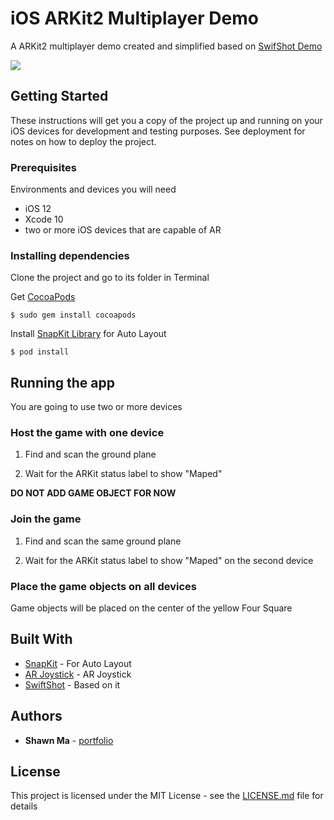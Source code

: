 # iOS ARKit2 Multiplayer Demo

A ARKit2 multiplayer demo created and simplified based on [SwifShot Demo](https://developer.apple.com/documentation/arkit/swiftshot_creating_a_game_for_augmented_reality) 

![](AR_multiuser.gif)

## Getting Started

These instructions will get you a copy of the project up and running on your iOS devices for development and testing purposes. See deployment for notes on how to deploy the project.

### Prerequisites

Environments and devices you will need

*  iOS 12
*  Xcode 10
*  two or more iOS devices that are capable of AR

### Installing dependencies

Clone the project and go to its folder in Terminal

Get [CocoaPods](https://guides.cocoapods.org/using/getting-started.html)

```
$ sudo gem install cocoapods
```

Install [SnapKit Library](http://snapkit.io) for Auto Layout 

```
$ pod install
```

## Running the app

You are going to use two or more devices

### Host the game with one device

1. Find and scan the ground plane

2. Wait for the ARKit status label to show "Maped"

**DO NOT ADD GAME OBJECT FOR NOW**

### Join the game 

1. Find and scan the same ground plane

2. Wait for the ARKit status label to show "Maped" on the second device

### Place the game objects on all devices
Game objects will be placed on the center of the yellow Four Square


## Built With

* [SnapKit](http://snapkit.io) - For Auto Layout 
* [AR Joystick](https://www.youtube.com/watch?v=TLBKQFsEFcg) - AR Joystick
* [SwiftShot](https://developer.apple.com/documentation/arkit/swiftshot_creating_a_game_for_augmented_reality) - Based on it

## Authors

* **Shawn Ma**  - [portfolio](https://xiaoma.space)

## License

This project is licensed under the MIT License - see the [LICENSE.md](LICENSE.md) file for details
